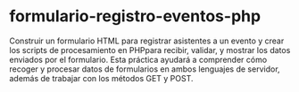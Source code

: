 # formulario-registro-eventos-php
Construir un formulario HTML para registrar asistentes a un evento y crear los scripts de procesamiento en PHPpara recibir, validar, y mostrar los datos enviados por el formulario. Esta práctica ayudará a comprender cómo recoger y procesar datos de formularios en ambos lenguajes de servidor, además de trabajar con los métodos GET y POST.
